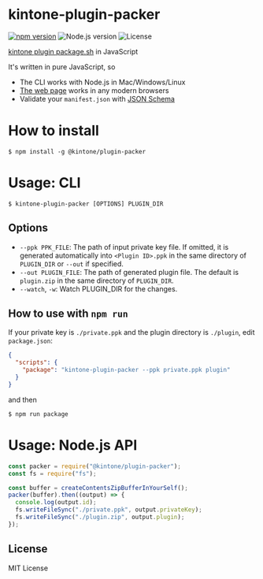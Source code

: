 # kintone-plugin-packer

[![npm version](https://badge.fury.io/js/%40kintone%2Fplugin-packer.svg)](https://badge.fury.io/js/%40kintone%2Fplugin-packer)
![Node.js version](https://img.shields.io/badge/dynamic/json.svg?url=https://raw.githubusercontent.com/kintone/js-sdk/master/packages/plugin-packer/package.json&label=node&query=$.engines.node&colorB=blue)
![License](https://img.shields.io/npm/l/@kintone/plugin-packer.svg)

[kintone plugin package.sh](https://github.com/kintone-samples/plugin-samples) in JavaScript

It's written in pure JavaScript, so

- The CLI works with Node.js in Mac/Windows/Linux
- [The web page](https://plugin-packer.kintone.dev/) works in any modern browsers
- Validate your `manifest.json` with [JSON Schema](https://github.com/kintone/js-sdk/tree/master/packages/plugin-manifest-validator)

# How to install

```console
$ npm install -g @kintone/plugin-packer
```

# Usage: CLI

```console
$ kintone-plugin-packer [OPTIONS] PLUGIN_DIR
```

## Options

- `--ppk PPK_FILE`: The path of input private key file. If omitted, it is generated automatically into `<Plugin ID>.ppk` in the same directory of `PLUGIN_DIR` or `--out` if specified.
- `--out PLUGIN_FILE`: The path of generated plugin file. The default is `plugin.zip` in the same directory of `PLUGIN_DIR`.
- `--watch`, `-w`: Watch PLUGIN_DIR for the changes.

## How to use with `npm run`

If your private key is `./private.ppk` and the plugin directory is `./plugin`, edit `package.json`:

```json
{
  "scripts": {
    "package": "kintone-plugin-packer --ppk private.ppk plugin"
  }
}
```

and then

```console
$ npm run package
```

# Usage: Node.js API

```js
const packer = require("@kintone/plugin-packer");
const fs = require("fs");

const buffer = createContentsZipBufferInYourSelf();
packer(buffer).then((output) => {
  console.log(output.id);
  fs.writeFileSync("./private.ppk", output.privateKey);
  fs.writeFileSync("./plugin.zip", output.plugin);
});
```

## License

MIT License
